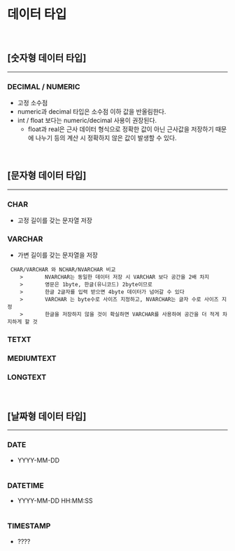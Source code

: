# 데이터 타입  
<br>

## [숫자형 데이터 타입]
---

### DECIMAL / NUMERIC
- 고정 소수점
- numeric과 decimal 타입은 소수점 이하 값을 반올림한다.
- int / float 보다는 numeric/decimal 사용이 권장된다.
  - float과 real은 근사 데이터 형식으로 정확한 값이 아닌 근사값을 저장하기 때문에  나누기 등의 계산 시 정확하지 않은 값이 발생할 수 있다.

<br>

## [문자형 데이터 타입]
---

### CHAR
- 고정 길이를 갖는 문자열 저장

### VARCHAR
- 가변 길이를 갖는 문자열을 저장

```
 CHAR/VARCHAR 와 NCHAR/NVARCHAR 비교  
    >       NVARCHAR는 동일한 데이터 저장 시 VARCHAR 보다 공간을 2배 차지
    >       영문은 1byte, 한글(유니코드) 2byte이므로
    >       한글 2글자를 입력 받으면 4byte 데이터가 넘어갈 수 있다
    >       VARCHAR 는 byte수로 사이즈 지정하고, NVARCHAR는 글자 수로 사이즈 지정
    >       한글을 저장하지 않을 것이 확실하면 VARCHAR를 사용하여 공간을 더 적게 차지하게 할 것
```

### TETXT
### MEDIUMTEXT
### LONGTEXT

<br>

## [날짜형 데이터 타입]
---
### DATE
- YYYY-MM-DD  
#

### DATETIME
- YYYY-MM-DD HH:MM:SS  
#
    
### TIMESTAMP
- ????  
    

